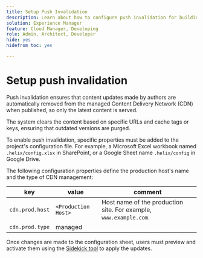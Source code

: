 ```yaml
---
title: Setup Push Invalidation
description: Learn about how to configure push invalidation for building your own production CDN. 
solution: Experience Manager
feature: Cloud Manager, Developing
role: Admin, Architect, Developer
hide: yes
hidefrom toc: yes

---
```

# Setup push invalidation 

Push invalidation ensures that content updates made by authors are automatically removed from the managed Content Delivery Network (CDN) when published, so only the latest content is served. 

The system clears the content based on specific URLs and cache tags or keys, ensuring that outdated versions are purged.

To enable push invalidation, specific properties must be added to the project's configuration file. For example, a Microsoft Excel workbook named `.helix/config.xlsx` in SharePoint, or a Google Sheet name `.helix/config` in Google Drive. 

The following configuration properties define the production host's name and the type of CDN management:

| key | value | comment |
| --- | --- | --- |
| `cdn.prod.host` | `<Production Host>`  | Host name of the production site. For example, `www.example.com`. |
| `cdn.prod.type` | managed |   |

Once changes are made to the configuration sheet, users must preview and activate them using the [Sidekick tool](/help/edge/docs/sidekick.md) to apply the updates.
